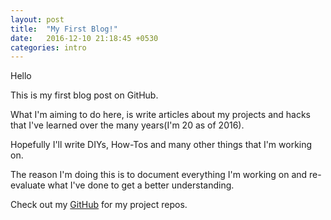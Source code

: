 ```yaml
---
layout: post
title:  "My First Blog!"
date:   2016-12-10 21:18:45 +0530
categories: intro
---
```


Hello


  This is my first blog post on GitHub.

What I'm aiming to do here, is write articles about my projects and hacks that I've learned over the many years(I'm 20 as of 2016).

Hopefully I'll write DIYs, How-Tos and many other things that I'm working on.

The reason I'm doing this is to document everything I'm working on and re-evaluate what I've done to get a better understanding.

Check out my [GitHub](http://github.com/parasitecruuncher) for my project repos.
